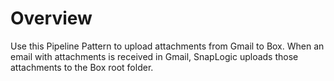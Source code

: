 # Overview

Use this Pipeline Pattern to upload attachments from Gmail to Box. When an email with attachments is received in Gmail, SnapLogic uploads those attachments to the Box root folder.
